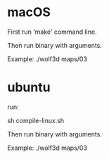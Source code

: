# macOS

  First run 'make' command line.
  
  Then run binary with arguments.
  
  Example: ./wolf3d maps/03

# ubuntu

  run:
  
  sh compile-linux.sh
  
  Then run binary with arguments.
  
  Example: ./wolf3d maps/03
  
